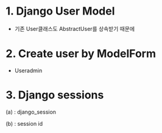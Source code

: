 # 1. Django User Model

* 기존 User클래스도 AbstractUser를 상속받기 때문에

# 

# 2. Create user by ModelForm

* Useradmin





# 3. Django sessions

(a) : django_session

(b) : session id
